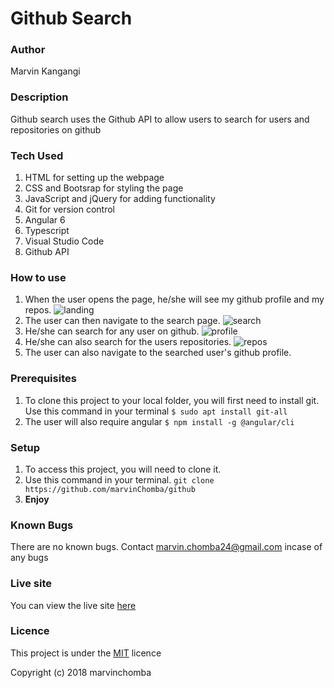 # Github Search

### Author 
Marvin Kangangi

### Description
Github search uses the Github API to allow users to search for users and repositories on github

### Tech Used
1. HTML for setting up the webpage
2. CSS and Bootsrap for styling the page
3. JavaScript and jQuery for adding functionality
4. Git for version control
5. Angular 6 
6. Typescript
7. Visual Studio Code
8. Github API

### How to use
1. When the user opens the page, he/she will see my github profile and my repos.
![landing](https://user-images.githubusercontent.com/40211183/47608079-65255c00-da31-11e8-8e53-47204ad6e1a0.png)
2. The user can then navigate to the search page.
![search](https://user-images.githubusercontent.com/40211183/47608119-e0870d80-da31-11e8-84de-b2d896b960ef.png)
3. He/she can search for any user on github.
![profile](https://user-images.githubusercontent.com/40211183/47608082-74a4a500-da31-11e8-8a9b-1f7cf14eba48.png)
4. He/she can also search for the users repositories.
![repos](https://user-images.githubusercontent.com/40211183/47608087-8ede8300-da31-11e8-8200-22f95abe2367.png)
5. The user can also navigate to the searched user's github profile.


    

### Prerequisites
1. To clone this project to your local folder, you will first need to install git.
  Use this command in your terminal
  `$ sudo apt install git-all`
2. The user will also require angular
    `$ npm install -g @angular/cli`

### Setup
1. To access this project, you will need to clone it.
2. Use this command in your terminal.
`git clone https://github.com/marvinChomba/github`
3. __Enjoy__

### Known Bugs
There are no known bugs. Contact marvin.chomba24@gmail.com incase of any bugs

### Live site
You can view the live site [here](https://marvinchomba.github.io/github/)

### Licence
This project is under the [MIT](https://github.com/marvinChomba/github/blob/master/LICENSE) licence

Copyright (c) 2018 marvinchomba
